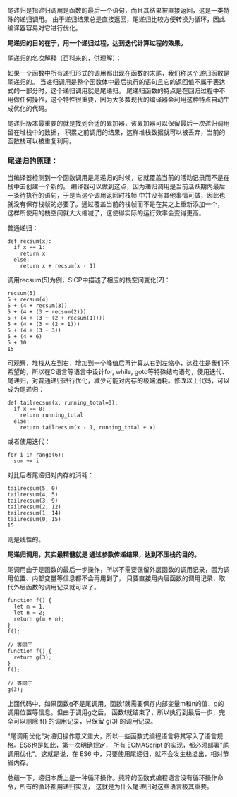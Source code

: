 
尾递归是指递归调用是函数的最后一个语句，而且其结果被直接返回，这是一类特殊的递归调用。
由于递归结果总是直接返回，尾递归比较方便转换为循环，因此编译器容易对它进行优化。

**尾递归的目的在于，用一个递归过程，达到迭代计算过程的效果。**

尾递归的名次解释（百科来的，供理解）：

如果一个函数中所有递归形式的调用都出现在函数的末尾，我们称这个递归函数是尾递归的。
当递归调用是整个函数体中最后执行的语句且它的返回值不属于表达式的一部分时，这个递归调用就是尾递归。
尾递归函数的特点是在回归过程中不用做任何操作，这个特性很重要，因为大多数现代的编译器会利用这种特点自动生成优化的代码。

尾递归版本最重要的就是找到合适的累加器，该累加器可以保留最后一次递归调用留在堆栈中的数据，
积累之前调用的结果，这样堆栈数据就可以被丢弃，当前的函数栈可以被重复利用。 

### 尾递归的原理：

当编译器检测到一个函数调用是尾递归的时候，它就覆盖当前的活动记录而不是在栈中去创建一个新的。
编译器可以做到这点，因为递归调用是当前活跃期内最后一条待执行的语句，于是当这个调用返回时栈帧
中并没有其他事情可做，因此也就没有保存栈帧的必要了。通过覆盖当前的栈帧而不是在其之上重新添加一个，
这样所使用的栈空间就大大缩减了，这使得实际的运行效率会变得更高。
     
普通递归：

    def recsum(x):
      if x == 1:
        return x
      else:
        return x + recsum(x - 1)

调用recsum(5)为例，SICP中描述了相应的栈空间变化[7]：

    recsum(5)
    5 + recsum(4)
    5 + (4 + recsum(3))
    5 + (4 + (3 + recsum(2)))
    5 + (4 + (3 + (2 + recsum(1))))
    5 + (4 + (3 + (2 + 1)))
    5 + (4 + (3 + 3))
    5 + (4 + 6)
    5 + 10
    15

可观察，堆栈从左到右，增加到一个峰值后再计算从右到左缩小，这往往是我们不希望的，所以在C语言等语言中设计for, while, goto等特殊结构语句，使用迭代、尾递归，对普通递归进行优化，减少可能对内存的极端消耗。修改以上代码，可以成为尾递归：

    def tailrecsum(x, running_total=0):
      if x == 0:
        return running_total
      else:
        return tailrecsum(x - 1, running_total + x)

或者使用迭代：

    for i in range(6):
      sum += i

对比后者尾递归对内存的消耗：

    tailrecsum(5, 0) 
    tailrecsum(4, 5) 
    tailrecsum(3, 9)
    tailrecsum(2, 12) 
    tailrecsum(1, 14) 
    tailrecsum(0, 15) 
    15

则是线性的。

**尾递归调用，其实最精髓就是 通过参数传递结果，达到不压栈的目的。**

尾调用由于是函数的最后一步操作，所以不需要保留外层函数的调用记录，因为调用位置、内部变量等信息都不会再用到了，
只要直接用内层函数的调用记录，取代外层函数的调用记录就可以了。

    function f() {
      let m = 1;
      let n = 2;
      return g(m + n);
    }
    f();
    
    // 等同于
    function f() {
      return g(3);
    }
    f();
    
    // 等同于
    g(3);
    

上面代码中，如果函数g不是尾调用，函数f就需要保存内部变量m和n的值、g的调用位置等信息。但由于调用g之后，
函数f就结束了，所以执行到最后一步，完全可以删除 f() 的调用记录，只保留 g(3) 的调用记录。

"尾调用优化"对递归操作意义重大，所以一些函数式编程语言将其写入了语言规格。ES6也是如此，第一次明确规定，
所有 ECMAScript 的实现，都必须部署"尾调用优化"。这就是说，在 ES6 中，只要使用尾递归，就不会发生栈溢出，相对节省内存。

总结一下，递归本质上是一种循环操作。纯粹的函数式编程语言没有循环操作命令，所有的循环都用递归实现，
这就是为什么尾递归对这些语言极其重要。



